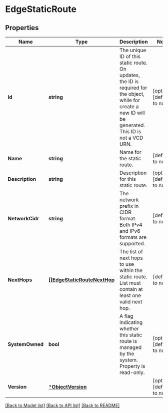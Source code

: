 # EdgeStaticRoute

## Properties
Name | Type | Description | Notes
------------ | ------------- | ------------- | -------------
**Id** | **string** | The unique ID of this static route. On updates, the ID is required for the object, while for create a new ID will be generated. This ID is not a VCD URN.  | [optional] [default to null]
**Name** | **string** | Name for the static route. | [default to null]
**Description** | **string** | Description for this static route. | [optional] [default to null]
**NetworkCidr** | **string** | The network prefix in CIDR format. Both IPv4 and IPv6 formats are supported.  | [default to null]
**NextHops** | [**[]EdgeStaticRouteNextHop**](EdgeStaticRouteNextHop.md) | The list of next hops to use within the static route. List must contain at least one valid next hop.  | [default to null]
**SystemOwned** | **bool** | A flag indicating whether this static route is managed by the system. Property is read-only. | [optional] [default to null]
**Version** | [***ObjectVersion**](ObjectVersion.md) |  | [optional] [default to null]

[[Back to Model list]](../README.md#documentation-for-models) [[Back to API list]](../README.md#documentation-for-api-endpoints) [[Back to README]](../README.md)


